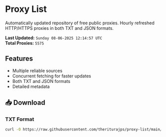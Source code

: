 # Proxy List

Automatically updated repository of free public proxies. Hourly refreshed HTTP/HTTPS proxies in both TXT and JSON formats.

**Last Updated:** `Sunday 08-06-2025 12:14:57 UTC`  
**Total Proxies:** `5575`

## Features
- Multiple reliable sources
- Concurrent fetching for faster updates
- Both TXT and JSON formats
- Detailed metadata

## 📥 Download

### TXT Format
```bash
curl -O https://raw.githubusercontent.com/theriturajps/proxy-list/main/proxies.txt
